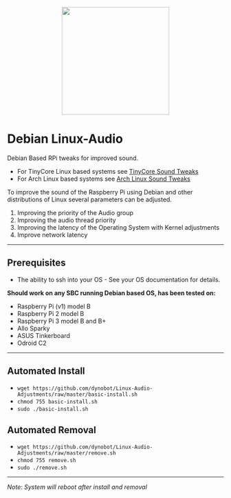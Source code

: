 <p align="center">
  <img width="250" height="250" src="https://github.com/dynobot/Linux-Audio-Adjustments/blob/master/images/dbaudio.png">
</p>

# Debian Linux-Audio
Debian Based RPi tweaks for improved sound. 
- For TinyCore Linux based systems see [TinyCore Sound Tweaks](https://github.com/dynobot/TinyCore-Sound-Adjustments)
- For Arch Linux based systems see [Arch Linux Sound Tweaks](https://github.com/dynobot/Arch-Linux-Audio-RPi)
 
 To improve the sound of the Raspberry Pi using Debian and other distributions of Linux several parameters can be adjusted.
 1) Improving the priority of the Audio group
 2) Improving the audio thread priority
 3) Improving the latency of the Operating System with Kernel adjustments
 4) Improve network latency
 ______________________________________________________________________________________________________________________________
 ## Prerequisites 
 
 - The ability to ssh into your OS - See your OS documentation for details.
 
 
**Should work on any SBC running Debian based OS, has been tested on:**

- Raspberry Pi (v1) model B
- Raspberry Pi 2 model B
- Raspberry Pi 3 model B and B+
- Allo Sparky
- ASUS Tinkerboard
- Odroid C2

 ______________________________________________________________________________________________________________________________
 ## Automated Install
 - `wget https://github.com/dynobot/Linux-Audio-Adjustments/raw/master/basic-install.sh`
 - `chmod 755 basic-install.sh`
 - `sudo ./basic-install.sh`
 
 ## Automated Removal
 - `wget https://github.com/dynobot/Linux-Audio-Adjustments/raw/master/remove.sh`
 - `chmod 755 remove.sh`
 - `sudo ./remove.sh`
 
 ____________________________________________________________________________________________________________________________
 *Note: System will reboot after install and removal*


